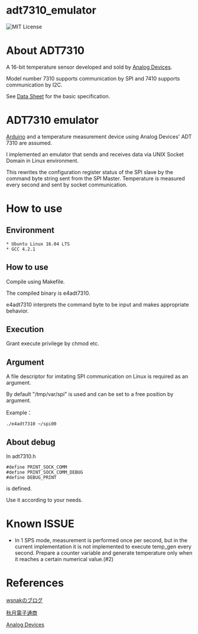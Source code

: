 # adt7310_emulator
![MIT License](https://img.shields.io/github/license/mashape/apistatus.svg)

# About ADT7310
A 16-bit temperature sensor developed and sold by [Analog Devices](https://www.analog.com/jp/index.html).

Model number 7310 supports communication by SPI and 7410 supports communication by I2C.

See [Data Sheet](https://www.analog.com/media/en/technical-documentation/data-sheets/ADT7310.pdf) for the basic specification.

# ADT7310 emulator
[Arduino](https://www.arduino.cc/) and a temperature measurement device using Analog Devices' ADT 7310 are assumed.

I implemented an emulator that sends and receives data via UNIX Socket Domain in Linux environment.

This rewrites the configuration register status of the SPI slave by the command byte string sent from the SPI Master.
Temperature is measured every second and sent by socket communication.

# How to use
## Environment
    * Ubuntu Linux 16.04 LTS
    * GCC 4.2.1

## How to use
Compile using Makefile.

The compiled binary is e4adt7310.

e4adt7310 interprets the command byte to be input and makes appropriate behavior.

## Execution
Grant execute privilege by chmod etc.

## Argument
A file descriptor for imitating SPI communication on Linux is required as an argument.

By default "/tmp/var/spi" is used and can be set to a free position by argument.

Example：
```
./e4adt7310 ~/spi00
```

## About debug
In adt7310.h
```
#define PRINT_SOCK_COMM
#define PRINT_SOCK_COMM_DEBUG
#define DEBUG_PRINT
```
is defined.

Use it according to your needs.

# Known ISSUE
- In 1 SPS mode, measurement is performed once per second, but in the current implementation it is not implemented to execute temp_gen every second. Prepare a counter variable and generate temperature only when it reaches a certain numerical value.(#2)


# References
[wsnakのブログ](http://www.wsnak.com/wsnakblog/?p=249)

[秋月電子通商](http://akizukidenshi.com/catalog/g/gM-06708/)

[Analog Devices](https://www.analog.com/jp/index.html)

